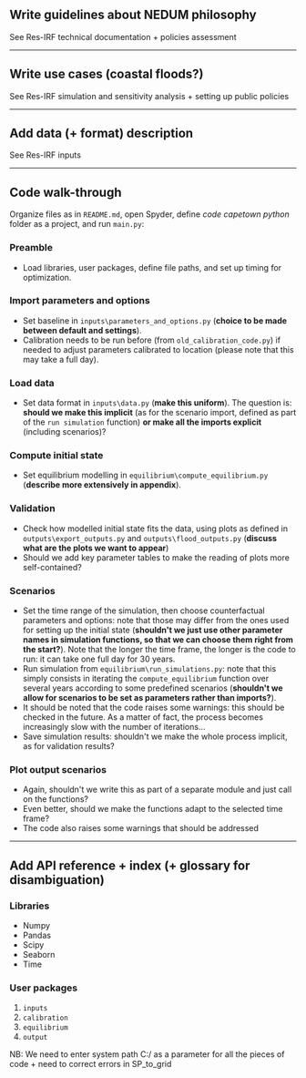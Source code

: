 ## Write guidelines about NEDUM philosophy

See Res-IRF technical documentation + policies assessment

---

## Write use cases (coastal floods?)

See Res-IRF simulation and sensitivity analysis + setting up public policies

---

## Add data (+ format) description

See Res-IRF inputs

---

## Code walk-through

Organize files as in `README.md`, open Spyder, define _code capetown python_ folder as a project, and run `main.py`:
 
### Preamble
- Load libraries, user packages, define file paths, and set up timing for optimization.

### Import parameters and options
- Set baseline in `inputs\parameters_and_options.py` (**choice to be made between default and settings**).
- Calibration needs to be run before (from `old_calibration_code.py`) if needed to adjust parameters calibrated to location (please note that this may take a full day).

### Load data
- Set data format in `inputs\data.py` (**make this uniform**). The question is: **should we make this implicit** (as for the scenario import, defined as part of the `run simulation` function) **or make all the imports explicit** (including scenarios)?

### Compute initial state
- Set equilibrium modelling in `equilibrium\compute_equilibrium.py` (**describe more extensively in appendix**).

### Validation
- Check how modelled initial state fits the data, using plots as defined in `outputs\export_outputs.py` and `outputs\flood_outputs.py` (**discuss what are the plots we want to appear**)
- Should we add key parameter tables to make the reading of plots more self-contained?

### Scenarios
- Set the time range of the simulation, then choose counterfactual parameters and options: note that those may differ from the ones used for setting up the initial state (**shouldn't we just use other parameter names in simulation functions, so that we can choose them right from the start?**). Note that the longer the time frame, the longer is the code to run: it can take one full day for 30 years.
- Run simulation from `equilibrium\run_simulations.py`: note that this simply consists in iterating the `compute_equilibrium` function over several years according to some predefined scenarios (**shouldn't we allow for scenarios to be set as parameters rather than imports?**).
- It should be noted that the code raises some warnings: this should be checked in the future. As a matter of fact, the process becomes increasingly slow with the number of iterations...
- Save simulation results: shouldn't we make the whole process implicit, as for validation results?

### Plot output scenarios
- Again, shouldn't we write this as part of a separate module and just call on the functions?
- Even better, should we make the functions adapt to the selected time frame?
- The code also raises some warnings that should be addressed

---

## Add API reference + index (+ glossary for disambiguation)

### Libraries

* Numpy
* Pandas
* Scipy
* Seaborn
* Time

### User packages

1. `inputs`
2. `calibration`
3. `equilibrium`
4. `output`

NB: We need to enter system path C:/ as a parameter for all the pieces of code + need to correct errors in SP_to_grid